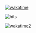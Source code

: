 [![wakatime](https://github-readme-stats.vercel.app/api/wakatime?username=es3n1n&layout=compact&theme=monokai)](https://wakatime.com/@bidengaming)

![hits](https://hits.seeyoufarm.com/api/count/incr/badge.svg?url=https%3A%2F%2Fgithub.com%2Fes3n1n&count_bg=%23A84899&title_bg=%23651C5B&icon=&icon_color=%238F6363&title=hits&edge_flat=true)

[![wakatime2](https://wakatime.com/badge/user/7b2b1336-021e-48da-82f4-e80d15d6122f.svg)](https://wakatime.com/@bidengaming)
